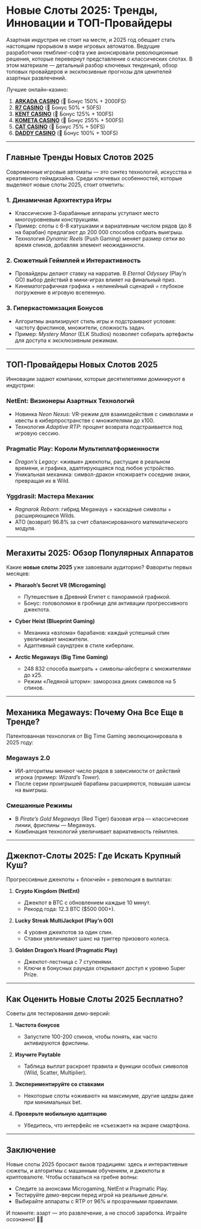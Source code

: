 # Новые Слоты 2025: Тренды, Инновации и ТОП-Провайдеры

Азартная индустрия не стоит на месте, и 2025 год обещает стать настоящим прорывом в мире игровых автоматов. Ведущие разработчики гемблинг-софта уже анонсировали революционные решения, которые перевернут представление о классических слотах. В этом материале — детальный разбор ключевых тенденций, обзор топовых провайдеров и эксклюзивные прогнозы для ценителей азартных развлечений.

Лучшие онлайн-казино:

1. **[ARKADA CASINO](https://clck.ru/3Mmm7v "ARKADA CASINO")** (🎁 Бонус 150% + 2000FS)
2. **[R7 CASINO](https://clck.ru/3Mmm8s "R7 CASINO")** (🎁 Бонус 50% + 50FS)
3. **[KENT CASINO](https://clck.ru/3Mmm9w "KENT CASINO")** (🎁 Бонус 125% + 100FS)
4. **[KOMETA CASINO](https://clck.ru/3MmmAP "KOMETA CASINO")** (🎁 Бонус 255% + 500FS)
5. **[CAT CASINO](https://clck.ru/3MmmAn "CAT CASINO")** (🎁 Бонус 75% + 50FS)
6. **[DADDY CASINO](https://clck.ru/3MmmBB "DADDY CASINO")** (🎁 Бонус 100% + 100FS)

---

## **Главные Тренды Новых Слотов 2025**

Современные игровые автоматы — это синтез технологий, искусства и креативного геймдизайна. Среди ключевых особенностей, которые выделяют новые слоты 2025, стоит отметить:

### **1. Динамичная Архитектура Игры**

- Классические 3-барабанные аппараты уступают место многоуровневым конструкциям.
- Пример: слоты с 6-8 катушками и вариативным числом рядов (до 8 на барабан) предлагают до 200 000 способов собрать выигрыш.
- Технология *Dynamic Reels* (Push Gaming) меняет размер сетки во время спинов, добавляя элемент неожиданности.

### **2. Сюжетный Геймплей и Интерактивность**

- Провайдеры делают ставку на нарратив. В *Eternal Odyssey* (Play’n GO) выбор действий в мини-играх влияет на финальный приз.
- Кинематографичная графика + нелинейный сценарий = глубокое погружение в игровую вселенную.

### **3. Гиперкастомизация Бонусов**
- Алгоритмы анализируют стиль игры и подстраивают условия: частоту фриспинов, множители, сложность задач.
- Пример: *Mystery Manor* (ELK Studios) позволяет собирать артефакты для доступа к эксклюзивным режимам.

---

## **ТОП-Провайдеры Новых Слотов 2025**

Инновации задают компании, которые десятилетиями доминируют в индустрии:

### **NetEnt: Визионеры Азартных Технологий**

- Новинка *Neon Nexus*: VR-режим для взаимодействия с символами и квесты в киберпространстве с множителями до x100.
- Технология *Adaptive RTP*: процент возврата подстраивается под игровую сессию.

### **Pragmatic Play: Короли Мультиплатформенности**

- *Dragon’s Legacy*: «живые» джекпоты, растущие в реальном времени, и графика, адаптирующаяся под любое устройство.
- Уникальная механика: символ-дракон «пожирает» соседние знаки, превращая их в Wild.

### **Yggdrasil: Мастера Механик**
- *Ragnarok Reborn*: гибрид Megaways + каскадные символы + расширяющиеся Wilds.
- АТО (возврат) 96.8% за счет сбалансированного математического модуля.

---

## **Мегахиты 2025: Обзор Популярных Аппаратов**
Какие **новые слоты 2025** уже завоевали аудиторию? Фавориты первых месяцев:

- **Pharaoh’s Secret VR (Microgaming)**
  - Путешествие в Древний Египет с панорамной графикой.
  - Бонус: головоломки в гробнице для активации прогрессивного джекпота.

- **Cyber Heist (Blueprint Gaming)**
  - Механика «взлома» барабанов: каждый успешный спин увеличивает множители.
  - Адаптивный саундтрек в стиле киберпанк.

- **Arctic Megaways (Big Time Gaming)**
  - 248 832 способа выиграть + символы-айсберги с множителями до x25.
  - Режим «Ледяной шторм»: заморозка диких символов на 5 спинов.

---

## **Механика Megaways: Почему Она Все Еще в Тренде?**
Патентованная технология от Big Time Gaming эволюционировала в 2025 году:

### **Megaways 2.0**
- ИИ-алгоритмы меняют число рядов в зависимости от действий игрока (пример: *Wizard’s Tower*).
- После серии проигрышей барабаны расширяются, повышая шансы на выигрыш.

### **Смешанные Режимы**
- В *Pirate’s Gold Megaways* (Red Tiger) базовая игра — классические линии, фриспины — Megaways.
- Комбинация технологий увеличивает вариативность геймплея.

---

## **Джекпот-Слоты 2025: Где Искать Крупный Куш?**
Прогрессивные джекпоты + блокчейн = революция в выплатах:

1. **Crypto Kingdom (NetEnt)**
   - Джекпот в BTC с обновлением каждые 10 минут.
   - Рекорд года: 12.3 BTC ($500 000+).

2. **Lucky Streak MultiJackpot (Play’n GO)**
   - 4 уровня джекпотов за один спин.
   - Ставки увеличивают шанс на триггер призового колеса.

3. **Golden Dragon’s Hoard (Pragmatic Play)**
   - Джекпот-лестница с 7 ступенями.
   - Ключи в бонусных раундах открывают доступ к уровню Super Prize.

---

## **Как Оценить Новые Слоты 2025 Бесплатно?**
Советы для тестирования демо-версий:

1. **Частота бонусов**
   - Запустите 100-200 спинов, чтобы понять, как часто активируются фриспины.

2. **Изучите Paytable**
   - Таблица выплат раскроет правила и функции особых символов (Wild, Scatter, Multiplier).

3. **Экспериментируйте со ставками**
   - Некоторые слоты «оживают» на максимуме, другие щедры даже при минимальных bet.

4. **Проверьте мобильную адаптацию**
   - Убедитесь, что интерфейс не «съезжает» на экране смартфона.

---

## **Заключение**

Новые слоты 2025 бросают вызов традициям: здесь и интерактивные сюжеты, и алгоритмы с машинным обучением, и джекпоты в криптовалюте. Чтобы оставаться на гребне волны:
- Следите за анонсами Microgaming, NetEnt и Pragmatic Play.
- Тестируйте демо-версии перед игрой на реальные деньги.
- Выбирайте аппараты с RTP от 96% и прозрачными правилами.

И помните: азарт — это развлечение, а не способ заработка. Играйте осознанно! 🎰✨
